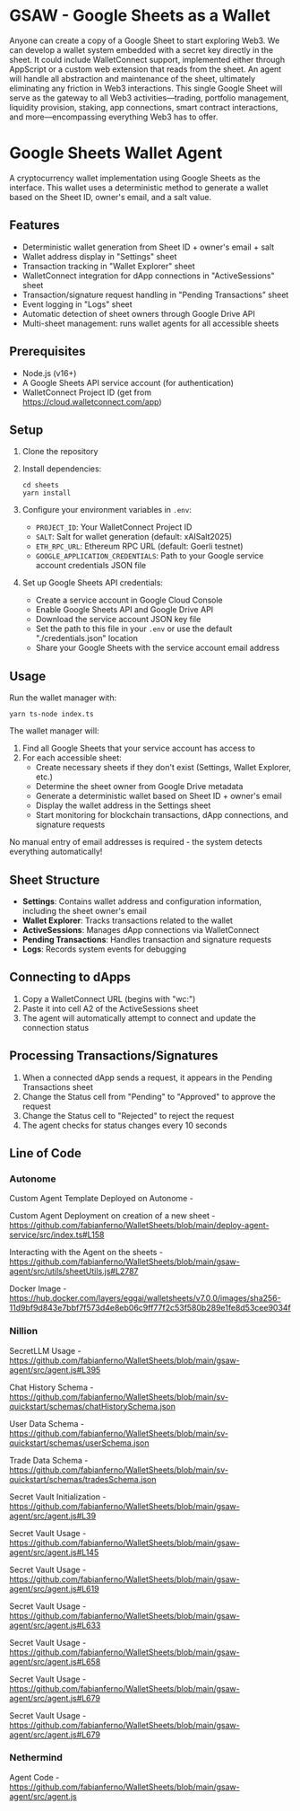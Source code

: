 # GSAW - Google Sheets as a Wallet

Anyone can create a copy of a Google Sheet to start exploring Web3. We can develop a wallet system embedded with a secret key directly in the sheet. It could include WalletConnect support, implemented either through AppScript or a custom web extension that reads from the sheet. An agent will handle all abstraction and maintenance of the sheet, ultimately eliminating any friction in Web3 interactions. This single Google Sheet will serve as the gateway to all Web3 activities—trading, portfolio management, liquidity provision, staking, app connections, smart contract interactions, and more—encompassing everything Web3 has to offer.

# Google Sheets Wallet Agent

A cryptocurrency wallet implementation using Google Sheets as the interface. This wallet uses a deterministic method to generate a wallet based on the Sheet ID, owner's email, and a salt value.

## Features

- Deterministic wallet generation from Sheet ID + owner's email + salt
- Wallet address display in "Settings" sheet
- Transaction tracking in "Wallet Explorer" sheet
- WalletConnect integration for dApp connections in "ActiveSessions" sheet
- Transaction/signature request handling in "Pending Transactions" sheet
- Event logging in "Logs" sheet
- Automatic detection of sheet owners through Google Drive API
- Multi-sheet management: runs wallet agents for all accessible sheets

## Prerequisites

- Node.js (v16+)
- A Google Sheets API service account (for authentication)
- WalletConnect Project ID (get from https://cloud.walletconnect.com/app)

## Setup

1. Clone the repository
2. Install dependencies:
   ```
   cd sheets
   yarn install
   ```
3. Configure your environment variables in `.env`:
   - `PROJECT_ID`: Your WalletConnect Project ID
   - `SALT`: Salt for wallet generation (default: xAISalt2025)
   - `ETH_RPC_URL`: Ethereum RPC URL (default: Goerli testnet)
   - `GOOGLE_APPLICATION_CREDENTIALS`: Path to your Google service account credentials JSON file

4. Set up Google Sheets API credentials:
   - Create a service account in Google Cloud Console
   - Enable Google Sheets API and Google Drive API
   - Download the service account JSON key file
   - Set the path to this file in your `.env` or use the default "./credentials.json" location
   - Share your Google Sheets with the service account email address

## Usage

Run the wallet manager with:

```
yarn ts-node index.ts
```

The wallet manager will:
1. Find all Google Sheets that your service account has access to
2. For each accessible sheet:
   - Create necessary sheets if they don't exist (Settings, Wallet Explorer, etc.)
   - Determine the sheet owner from Google Drive metadata
   - Generate a deterministic wallet based on Sheet ID + owner's email
   - Display the wallet address in the Settings sheet
   - Start monitoring for blockchain transactions, dApp connections, and signature requests

No manual entry of email addresses is required - the system detects everything automatically!

## Sheet Structure

- **Settings**: Contains wallet address and configuration information, including the sheet owner's email
- **Wallet Explorer**: Tracks transactions related to the wallet
- **ActiveSessions**: Manages dApp connections via WalletConnect
- **Pending Transactions**: Handles transaction and signature requests
- **Logs**: Records system events for debugging

## Connecting to dApps

1. Copy a WalletConnect URL (begins with "wc:")
2. Paste it into cell A2 of the ActiveSessions sheet
3. The agent will automatically attempt to connect and update the connection status

## Processing Transactions/Signatures

1. When a connected dApp sends a request, it appears in the Pending Transactions sheet
2. Change the Status cell from "Pending" to "Approved" to approve the request
3. Change the Status cell to "Rejected" to reject the request
4. The agent checks for status changes every 10 seconds

## Line of Code

### Autonome

Custom Agent Template Deployed on Autonome - 

Custom Agent Deployment on creation of a new sheet - https://github.com/fabianferno/WalletSheets/blob/main/deploy-agent-service/src/index.ts#L158

Interacting with the Agent on the sheets - https://github.com/fabianferno/WalletSheets/blob/main/gsaw-agent/src/utils/sheetUtils.js#L2787

Docker Image - https://hub.docker.com/layers/eggai/walletsheets/v7.0.0/images/sha256-11d9bf9d843e7bbf7f573d4e8eb06c9ff77f2c53f580b289e1fe8d53cee9034f

### Nillion

SecretLLM Usage - https://github.com/fabianferno/WalletSheets/blob/main/gsaw-agent/src/agent.js#L395

Chat History Schema - https://github.com/fabianferno/WalletSheets/blob/main/sv-quickstart/schemas/chatHistorySchema.json

User Data Schema - https://github.com/fabianferno/WalletSheets/blob/main/sv-quickstart/schemas/userSchema.json

Trade Data Schema - https://github.com/fabianferno/WalletSheets/blob/main/sv-quickstart/schemas/tradesSchema.json

Secret Vault Initialization - https://github.com/fabianferno/WalletSheets/blob/main/gsaw-agent/src/agent.js#L39

Secret Vault Usage - https://github.com/fabianferno/WalletSheets/blob/main/gsaw-agent/src/agent.js#L145

Secret Vault Usage - https://github.com/fabianferno/WalletSheets/blob/main/gsaw-agent/src/agent.js#L619

Secret Vault Usage - https://github.com/fabianferno/WalletSheets/blob/main/gsaw-agent/src/agent.js#L633

Secret Vault Usage - https://github.com/fabianferno/WalletSheets/blob/main/gsaw-agent/src/agent.js#L658

Secret Vault Usage - https://github.com/fabianferno/WalletSheets/blob/main/gsaw-agent/src/agent.js#L679

Secret Vault Usage - https://github.com/fabianferno/WalletSheets/blob/main/gsaw-agent/src/agent.js#L679

### Nethermind

Agent Code - https://github.com/fabianferno/WalletSheets/blob/main/gsaw-agent/src/agent.js




